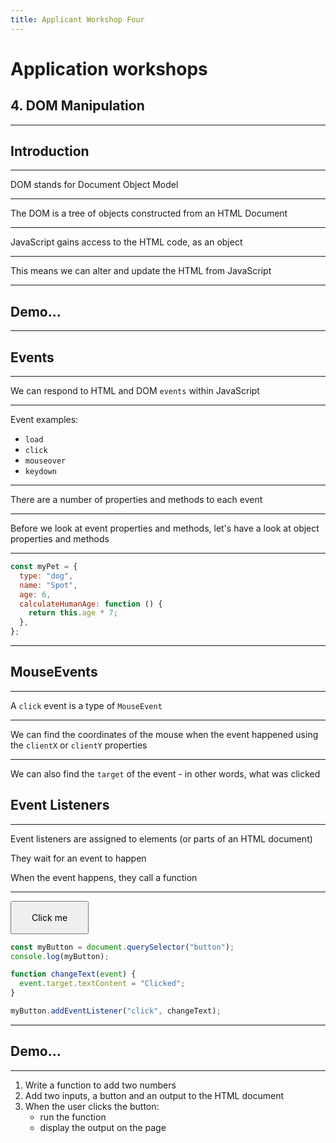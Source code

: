 ```yaml
---
title: Applicant Workshop Four
---
```


# Application workshops

## 4. DOM Manipulation

---

<!-- {.primary} -->

## Introduction

---

DOM stands for Document Object Model

---

The DOM is a tree of objects constructed from an HTML Document

---

JavaScript gains access to the HTML code, as an object

---

This means we can alter and update the HTML from JavaScript

---

## Demo...

---

## Events

---

We can respond to HTML and DOM `events` within JavaScript

---

Event examples:

- `load`
- `click`
- `mouseover`
- `keydown`

---

There are a number of properties and methods to each event

---

Before we look at event properties and methods, let's have a look at object properties and methods

---

```js
const myPet = {
  type: "dog",
  name: "Spot",
  age: 6,
  calculateHumanAge: function () {
    return this.age * 7;
  },
};
```

---

## MouseEvents

---

A `click` event is a type of `MouseEvent`

---

We can find the coordinates of the mouse when the event happened using the `clientX` or `clientY` properties

---

We can also find the `target` of the event - in other words, what was clicked

## Event Listeners

---

Event listeners are assigned to elements (or parts of an HTML document)

They wait for an event to happen

When the event happens, they call a function

---

<button style="font: inherit; padding: 1rem 2rem" onclick="this.textContent = 'Clicked'">Click me</button>

```js
const myButton = document.querySelector("button");
console.log(myButton);

function changeText(event) {
  event.target.textContent = "Clicked";
}

myButton.addEventListener("click", changeText);
```

---

## Demo...

---

1. Write a function to add two numbers
1. Add two inputs, a button and an output to the HTML document
1. When the user clicks the button:
   - run the function
   - display the output on the page
